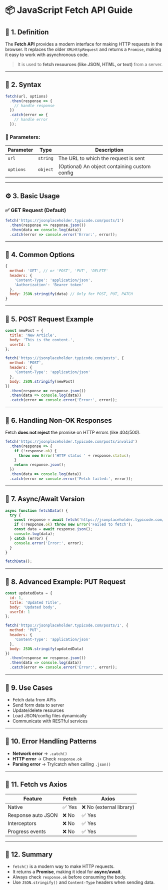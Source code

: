 # 📦 JavaScript Fetch API Guide

## 📖 1. Definition

The **Fetch API** provides a modern interface for making HTTP requests in the browser. It replaces the older `XMLHttpRequest` and returns a `Promise`, making it easy to work with asynchronous code.

> It is used to **fetch resources (like JSON, HTML, or text)** from a server.

---

## 🧩 2. Syntax

```javascript
fetch(url, options)
  .then(response => {
    // handle response
  })
  .catch(error => {
    // handle error
  });
```

### 🔸 Parameters:

| Parameter | Type     | Description                                   |
| --------- | -------- | --------------------------------------------- |
| `url`     | `string` | The URL to which the request is sent          |
| `options` | `object` | (Optional) An object containing custom config |

---

## ⚙️ 3. Basic Usage

### ✅ GET Request (Default)

```javascript
fetch('https://jsonplaceholder.typicode.com/posts/1')
  .then(response => response.json())
  .then(data => console.log(data))
  .catch(error => console.error('Error:', error));
```

---

## 🧾 4. Common Options

```javascript
{
  method: 'GET', // or 'POST', 'PUT', 'DELETE'
  headers: {
    'Content-Type': 'application/json',
    'Authorization': 'Bearer token'
  },
  body: JSON.stringify(data) // Only for POST, PUT, PATCH
}
```

---

## 📨 5. POST Request Example

```javascript
const newPost = {
  title: 'New Article',
  body: 'This is the content.',
  userId: 1
};

fetch('https://jsonplaceholder.typicode.com/posts', {
  method: 'POST',
  headers: {
    'Content-Type': 'application/json'
  },
  body: JSON.stringify(newPost)
})
  .then(response => response.json())
  .then(data => console.log(data))
  .catch(error => console.error('Error:', error));
```

---

## 🧪 6. Handling Non-OK Responses

Fetch **does not reject** the promise on HTTP errors (like 404/500).

```javascript
fetch('https://jsonplaceholder.typicode.com/posts/invalid')
  .then(response => {
    if (!response.ok) {
      throw new Error('HTTP status ' + response.status);
    }
    return response.json();
  })
  .then(data => console.log(data))
  .catch(error => console.error('Fetch failed:', error));
```

---

## 🔄 7. Async/Await Version

```javascript
async function fetchData() {
  try {
    const response = await fetch('https://jsonplaceholder.typicode.com/posts/1');
    if (!response.ok) throw new Error('Failed to fetch');
    const data = await response.json();
    console.log(data);
  } catch (error) {
    console.error('Error:', error);
  }
}

fetchData();
```

---

## 🧠 8. Advanced Example: PUT Request

```javascript
const updatedData = {
  id: 1,
  title: 'Updated Title',
  body: 'Updated body',
  userId: 1
};

fetch('https://jsonplaceholder.typicode.com/posts/1', {
  method: 'PUT',
  headers: {
    'Content-Type': 'application/json'
  },
  body: JSON.stringify(updatedData)
})
  .then(response => response.json())
  .then(data => console.log(data))
  .catch(error => console.error('Error:', error));
```

---

## 🧱 9. Use Cases

* Fetch data from APIs
* Send form data to server
* Update/delete resources
* Load JSON/config files dynamically
* Communicate with RESTful services

---

## 🧯 10. Error Handling Patterns

* **Network error** → `.catch()`
* **HTTP error** → Check `response.ok`
* **Parsing error** → Try/catch when calling `.json()`

---

## 🔁 11. Fetch vs Axios

| Feature            | Fetch | Axios                   |
| ------------------ | ----- | ----------------------- |
| Native             | ✅ Yes | ❌ No (external library) |
| Response auto JSON | ❌ No  | ✅ Yes                   |
| Interceptors       | ❌ No  | ✅ Yes                   |
| Progress events    | ❌ No  | ✅ Yes                   |

---

## 📌 12. Summary

* `fetch()` is a modern way to make HTTP requests.
* It returns a **Promise**, making it ideal for **async/await**.
* Always check `response.ok` before consuming the body.
* Use `JSON.stringify()` and `Content-Type` headers when sending data.
